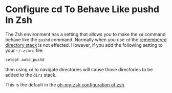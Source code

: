 # Configure cd To Behave Like pushd In Zsh

The Zsh environment has a setting that allows you to make the `cd` command behave like the `pushd` command. Normally when you use `cd` the [remembered directory stack](../list-the-stack-of-remembered-directories.md) is not effected. However, if you add the following setting to your `~/.zshrc` file:

```bash
setopt auto_pushd
```

then using `cd` to navigate directories will cause those directories to be added to the `dirs` stack.

This is the default in the [oh-my-zsh configuration of zsh](https://github.com/robbyrussell/oh-my-zsh/blob/master/lib/directories.zsh#L2).
